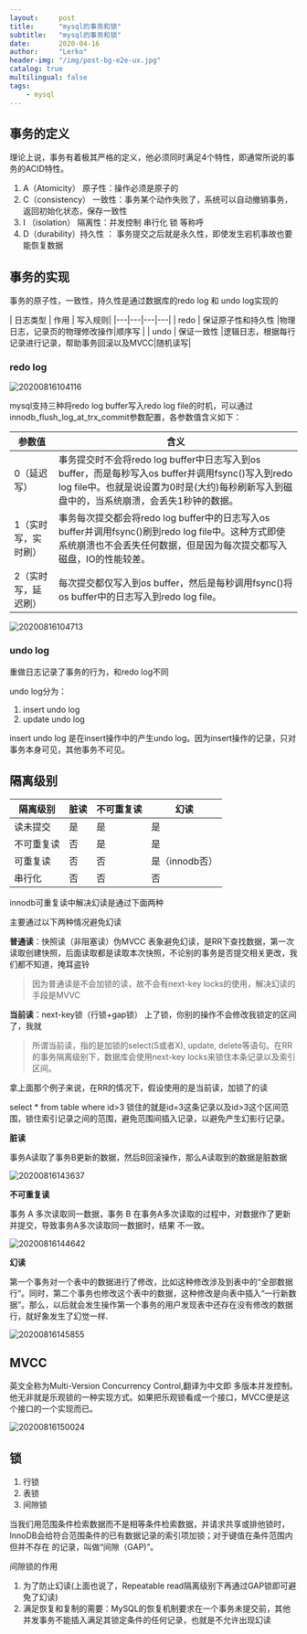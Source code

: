 ```yaml
---
layout:     post
title:      "mysql的事务和锁"
subtitle:   "mysql的事务和锁"
date:       2020-04-16
author:     "Lerko"
header-img: "/img/post-bg-e2e-ux.jpg"
catalog: true
multilingual: false
tags:
    - mysql
---
```


## 事务的定义

理论上说，事务有着极其严格的定义，他必须同时满足4个特性，即通常所说的事务的ACID特性。

1. A（Atomicity） 原子性：操作必须是原子的
2. C（consistency） 一致性：事务某个动作失败了，系统可以自动撤销事务，返回初始化状态，保存一致性
3. I （isolation） 隔离性：并发控制 串行化 锁 等称呼
4. D（durability）持久性 ： 事务提交之后就是永久性，即使发生宕机事故也要能恢复数据

## 事务的实现

事务的原子性，一致性，持久性是通过数据库的redo log 和 undo log实现的

| 日志类型  | 作用  | 写入规则|
|---|---|---|---|
|  redo | 保证原子性和持久性  |物理日志，记录页的物理修改操作|顺序写 |
|  undo | 保证一致性  |逻辑日志，根据每行记录进行记录，帮助事务回滚以及MVCC|随机读写|


### redo log

![20200816104116](http://chenyingqiao.github.io/img/20200816104116.png)

mysql支持三种将redo log buffer写入redo log file的时机，可以通过innodb_flush_log_at_trx_commit参数配置，各参数值含义如下：

|  参数值 |  含义 |
|---|---|
|  0（延迟写） |  事务提交时不会将redo log buffer中日志写入到os buffer，而是每秒写入os buffer并调用fsync()写入到redo log file中。也就是说设置为0时是(大约)每秒刷新写入到磁盘中的，当系统崩溃，会丢失1秒钟的数据。 |
|  1（实时写，实时刷）	 | 事务每次提交都会将redo log buffer中的日志写入os buffer并调用fsync()刷到redo log file中。这种方式即使系统崩溃也不会丢失任何数据，但是因为每次提交都写入磁盘，IO的性能较差。 |
|  2（实时写，延迟刷） |  每次提交都仅写入到os buffer，然后是每秒调用fsync()将os buffer中的日志写入到redo log file。 |


![20200816104713](http://chenyingqiao.github.io/img/20200816104713.png)

### undo log

重做日志记录了事务的行为，和redo log不同

undo log分为：
1. insert undo log 
2. update undo log

insert undo log 是在insert操作中的产生undo log。因为insert操作的记录，只对事务本身可见，其他事务不可见。


## 隔离级别

| 隔离级别  |  脏读 |不可重复读	 |幻读 |
|---|---|---|---|
|  读未提交 |  是 |是 |是 |
|  不可重复读 |  否 |是 |是 |
|  可重复读 | 否 |否 |是（innodb否） |
|  串行化 |  否 |否 |否 |


innodb可重复读中解决幻读是通过下面两种

主要通过以下两种情况避免幻读

**普通读**：快照读（非阻塞读）伪MVCC
表象避免幻读，是RR下查找数据，第一次读取创建快照，后面读取都是读取本次快照，不论别的事务是否提交相关更改，我们都不知道，掩耳盗铃

> 因为普通读是不会加锁的读，故不会有next-key locks的使用，解决幻读的手段是MVVC

**当前读**：next-key锁（行锁+gap锁）
上了锁，你别的操作不会修改我锁定的区间了，我就

> 所谓当前读，指的是加锁的select(S或者X), update, delete等语句。在RR的事务隔离级别下，数据库会使用next-key locks来锁住本条记录以及索引区间。


拿上面那个例子来说，在RR的情况下，假设使用的是当前读，加锁了的读

select * from table where id>3 锁住的就是id=3这条记录以及id>3这个区间范围，锁住索引记录之间的范围，避免范围间插入记录，以避免产生幻影行记录。

**脏读**

事务A读取了事务B更新的数据，然后B回滚操作，那么A读取到的数据是脏数据

![20200816143637](http://chenyingqiao.github.io/img/20200816143637.png)


**不可重复读**

事务 A 多次读取同一数据，事务 B 在事务A多次读取的过程中，对数据作了更新并提交，导致事务A多次读取同一数据时，结果 不一致。


![20200816144642](http://chenyingqiao.github.io/img/20200816144642.png)

**幻读**

第一个事务对一个表中的数据进行了修改，比如这种修改涉及到表中的“全部数据行”。同时，第二个事务也修改这个表中的数据，这种修改是向表中插入“一行新数据”。那么，以后就会发生操作第一个事务的用户发现表中还存在没有修改的数据行，就好象发生了幻觉一样.

![20200816145855](http://chenyingqiao.github.io/img/20200816145855.png)

## MVCC

英文全称为Multi-Version Concurrency Control,翻译为中文即 多版本并发控制。他无非就是乐观锁的一种实现方式。如果把乐观锁看成一个接口，MVCC便是这个接口的一个实现而已。

![20200816150024](http://chenyingqiao.github.io/img/20200816150024.png)

## 锁

1. 行锁
2. 表锁
3. 间隙锁

当我们用范围条件检索数据而不是相等条件检索数据，并请求共享或排他锁时，InnoDB会给符合范围条件的已有数据记录的索引项加锁；对于键值在条件范围内但并不存在 的记录，叫做“间隙（GAP)”。

间隙锁的作用

1. 为了防止幻读(上面也说了，Repeatable read隔离级别下再通过GAP锁即可避免了幻读)
2. 满足恢复和复制的需要：MySQL的恢复机制要求在一个事务未提交前，其他并发事务不能插入满足其锁定条件的任何记录，也就是不允许出现幻读
